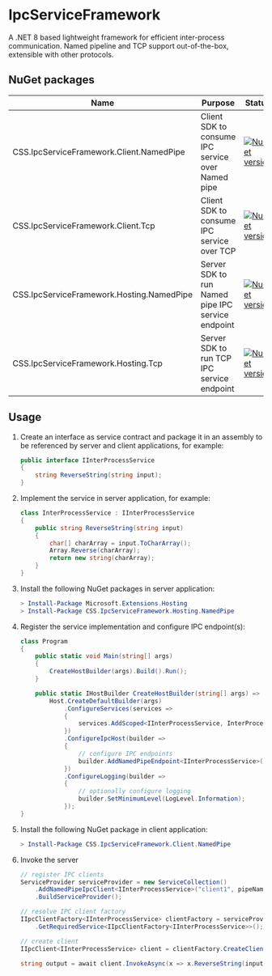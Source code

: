 
# IpcServiceFramework

A .NET 8 based lightweight framework for efficient inter-process communication.
Named pipeline and TCP support out-of-the-box, extensible with other protocols.

## NuGet packages
| Name | Purpose | Status |
| ---- | ------- | ------ |
| CSS.IpcServiceFramework.Client.NamedPipe | Client SDK to consume IPC service over Named pipe | [![NuGet version](https://badge.fury.io/nu/CSS.IpcServiceFramework.Client.NamedPipe.svg)](https://badge.fury.io/nu/CSS.IpcServiceFramework.Client.NamedPipe) |
| CSS.IpcServiceFramework.Client.Tcp | Client SDK to consume IPC service over TCP | [![NuGet version](https://badge.fury.io/nu/CSS.IpcServiceFramework.Client.Tcp.svg)](https://badge.fury.io/nu/CSS.IpcServiceFramework.Client.Tcp) |
| CSS.IpcServiceFramework.Hosting.NamedPipe | Server SDK to run Named pipe IPC service endpoint | [![NuGet version](https://badge.fury.io/nu/CSS.IpcServiceFramework.Hosting.NamedPipe.svg)](https://badge.fury.io/nu/CSS.IpcServiceFramework.Hosting.NamedPipe) |
| CSS.IpcServiceFramework.Hosting.Tcp | Server SDK to run TCP IPC service endpoint | [![NuGet version](https://badge.fury.io/nu/CSS.IpcServiceFramework.Hosting.Tcp.svg)](https://badge.fury.io/nu/CSS.IpcServiceFramework.Hosting.Tcp) |


## Usage

 1. Create an interface as service contract and package it in an assembly to be referenced by server and client applications, for example:

    ```csharp
    public interface IInterProcessService
    {
        string ReverseString(string input);
    }
    ```

 1. Implement the service in server application, for example:
 
    ```csharp
    class InterProcessService : IInterProcessService
    {
        public string ReverseString(string input)
        {
            char[] charArray = input.ToCharArray();
            Array.Reverse(charArray);
            return new string(charArray);
        }
    }
    ```

 1. Install the following NuGet packages in server application:

    ```powershell
    > Install-Package Microsoft.Extensions.Hosting
    > Install-Package CSS.IpcServiceFramework.Hosting.NamedPipe
    ```

 1. Register the service implementation and configure IPC endpoint(s):

    ```csharp
    class Program
    {
        public static void Main(string[] args)
        {
            CreateHostBuilder(args).Build().Run();
        }

        public static IHostBuilder CreateHostBuilder(string[] args) =>
            Host.CreateDefaultBuilder(args)
                .ConfigureServices(services =>
                {
                    services.AddScoped<IInterProcessService, InterProcessService>();
                })
                .ConfigureIpcHost(builder =>
                {
                    // configure IPC endpoints
                    builder.AddNamedPipeEndpoint<IInterProcessService>(pipeName: "pipeinternal");
                })
                .ConfigureLogging(builder =>
                {
                    // optionally configure logging
                    builder.SetMinimumLevel(LogLevel.Information);
                });
    }
    ```

 1. Install the following NuGet package in client application:

    ```powershell
    > Install-Package CSS.IpcServiceFramework.Client.NamedPipe
    ```

 1. Invoke the server

    ```csharp
    // register IPC clients
    ServiceProvider serviceProvider = new ServiceCollection()
        .AddNamedPipeIpcClient<IInterProcessService>("client1", pipeName: "pipeinternal")
        .BuildServiceProvider();

    // resolve IPC client factory
    IIpcClientFactory<IInterProcessService> clientFactory = serviceProvider
        .GetRequiredService<IIpcClientFactory<IInterProcessService>>();

    // create client
    IIpcClient<IInterProcessService> client = clientFactory.CreateClient("client1");

    string output = await client.InvokeAsync(x => x.ReverseString(input));
    ```

